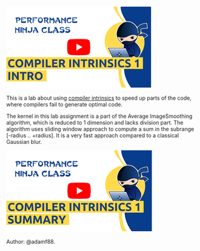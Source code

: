 [<img src="../../../img/CompilerIntrinsics1-Intro.png">](https://www.youtube.com/watch?v=mlXw_qYRi78&list=PLRWO2AL1QAV6bJAU2kgB4xfodGID43Y5d&index=12)

This is a lab about using [compiler intrinsics](https://en.wikipedia.org/wiki/Intrinsic_function) to speed up parts of the code, where compilers fail to generate optimal code.

The kernel in this lab assignment is a part of the Average ImageSmoothing algorithm, which is reduced to 1 dimension and lacks division part. The algorithm uses sliding window approach to compute a sum in the subrange [-radius .. +radius]. It is a very fast approach compared to a classical Gaussian blur.

[<img src="../../../img/CompilerIntrinsics1-Summary.png">](https://www.youtube.com/watch?v=fP6Rhwf3rEs&list=PLRWO2AL1QAV6bJAU2kgB4xfodGID43Y5d&index=12)

Author: @adamf88.